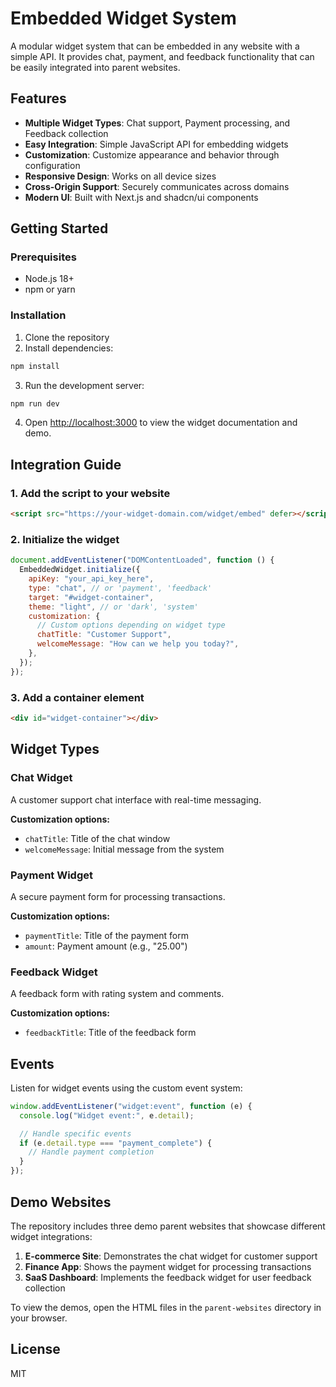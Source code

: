 # Embedded Widget System

A modular widget system that can be embedded in any website with a simple API. It provides chat, payment, and feedback functionality that can be easily integrated into parent websites.

## Features

- **Multiple Widget Types**: Chat support, Payment processing, and Feedback collection
- **Easy Integration**: Simple JavaScript API for embedding widgets
- **Customization**: Customize appearance and behavior through configuration
- **Responsive Design**: Works on all device sizes
- **Cross-Origin Support**: Securely communicates across domains
- **Modern UI**: Built with Next.js and shadcn/ui components

## Getting Started

### Prerequisites

- Node.js 18+
- npm or yarn

### Installation

1. Clone the repository
2. Install dependencies:

```bash
npm install
```

3. Run the development server:

```bash
npm run dev
```

4. Open [http://localhost:3000](http://localhost:3000) to view the widget documentation and demo.

## Integration Guide

### 1. Add the script to your website

```html
<script src="https://your-widget-domain.com/widget/embed" defer></script>
```

### 2. Initialize the widget

```javascript
document.addEventListener("DOMContentLoaded", function () {
  EmbeddedWidget.initialize({
    apiKey: "your_api_key_here",
    type: "chat", // or 'payment', 'feedback'
    target: "#widget-container",
    theme: "light", // or 'dark', 'system'
    customization: {
      // Custom options depending on widget type
      chatTitle: "Customer Support",
      welcomeMessage: "How can we help you today?",
    },
  });
});
```

### 3. Add a container element

```html
<div id="widget-container"></div>
```

## Widget Types

### Chat Widget

A customer support chat interface with real-time messaging.

**Customization options:**

- `chatTitle`: Title of the chat window
- `welcomeMessage`: Initial message from the system

### Payment Widget

A secure payment form for processing transactions.

**Customization options:**

- `paymentTitle`: Title of the payment form
- `amount`: Payment amount (e.g., "25.00")

### Feedback Widget

A feedback form with rating system and comments.

**Customization options:**

- `feedbackTitle`: Title of the feedback form

## Events

Listen for widget events using the custom event system:

```javascript
window.addEventListener("widget:event", function (e) {
  console.log("Widget event:", e.detail);

  // Handle specific events
  if (e.detail.type === "payment_complete") {
    // Handle payment completion
  }
});
```

## Demo Websites

The repository includes three demo parent websites that showcase different widget integrations:

1. **E-commerce Site**: Demonstrates the chat widget for customer support
2. **Finance App**: Shows the payment widget for processing transactions
3. **SaaS Dashboard**: Implements the feedback widget for user feedback collection

To view the demos, open the HTML files in the `parent-websites` directory in your browser.

## License

MIT
